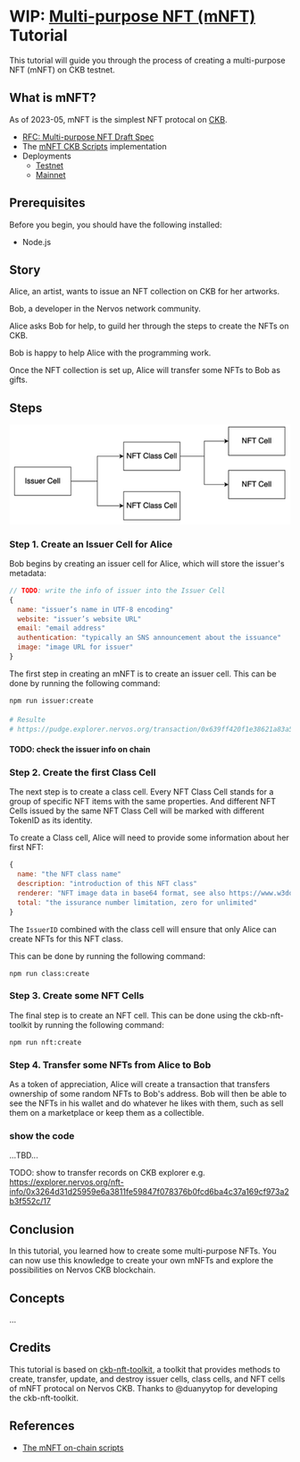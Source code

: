 # WIP: [Multi-purpose NFT (mNFT)](https://talk.nervos.org/t/rfc-multi-purpose-nft-draft-spec/5434) Tutorial

This tutorial will guide you through the process of creating a multi-purpose NFT (mNFT) on CKB testnet.

## What is mNFT?
As of 2023-05, mNFT is the simplest NFT protocal on [CKB](https://github.com/nervosnetwork/ckb).
- [RFC: Multi-purpose NFT Draft Spec](https://talk.nervos.org/t/rfc-multi-purpose-nft-draft-spec/5434)
- The [mNFT CKB Scripts](https://github.com/nervina-labs/ckb-nft-scripts) implementation
- Deployments
  - [Testnet](https://github.com/nervina-labs/ckb-nft-scripts/wiki/Aggron-Testnet-deployment)
  - [Mainnet](https://github.com/nervina-labs/ckb-nft-scripts/wiki/Lina-Mainnet-deployment)

## Prerequisites

Before you begin, you should have the following installed:

- Node.js

## Story
Alice, an artist, wants to issue an NFT collection on CKB for her artworks.

Bob, a developer in the Nervos network community.

Alice asks Bob for help, to guild her through the steps to create the NFTs on CKB.

Bob is happy to help Alice with the programming work.

Once the NFT collection is set up, Alice will transfer some NFTs to Bob as gifts.


## Steps
![NFT](./nft.png)

### Step 1. Create an Issuer Cell for Alice

Bob begins by creating an issuer cell for Alice, which will store the issuer's metadata:
```js
// TODO: write the info of issuer into the Issuer Cell
{
  name: "issuer’s name in UTF-8 encoding"
  website: "issuer’s website URL"
  email: "email address"
  authentication: "typically an SNS announcement about the issuance"
  image: "image URL for issuer"
}
```

The first step in creating an mNFT is to create an issuer cell.
This can be done by running the following command:

```bash
npm run issuer:create

# Resulte
# https://pudge.explorer.nervos.org/transaction/0x639ff420f1e38621a83a5fa625b6f5cbbadc798592f1a417dc43a2da81755038
```

#### TODO: check the issuer info on chain


### Step 2. Create the first Class Cell

The next step is to create a class cell. 
Every NFT Class Cell stands for a group of specific NFT items with the same properties.
And different NFT Cells issued by the same NFT Class Cell will be marked with different TokenID as its identity.

To create a Class cell, Alice will need to provide some information about her first NFT:
```js
{
  name: "the NFT class name"
  description: "introduction of this NFT class"
  renderer: "NFT image data in base64 format, see also https://www.w3docs.com/tools/image-base64"
  total: "the issurance number limitation, zero for unlimited"
}
```
The `IssuerID` combined with the class cell will ensure that only Alice can create NFTs for this NFT class.


This can be done by running the following command:
```
npm run class:create
```

### Step 3. Create some NFT Cells

The final step is to create an NFT cell. This can be done using the ckb-nft-toolkit by running the following command:

```
npm run nft:create
```

### Step 4. Transfer some NFTs from Alice to Bob

As a token of appreciation, Alice will create a transaction that transfers ownership of some random NFTs to Bob's address.
Bob will then be able to see the NFTs in his wallet and do whatever he likes with them, such as sell them on a marketplace or keep them as a collectible.

### show the code
...TBD...

TODO: show to transfer records on CKB explorer
e.g. https://explorer.nervos.org/nft-info/0x3264d31d25959e6a3811fe59847f078376b0fcd6ba4c37a169cf973a2b3f552c/17



## Conclusion

In this tutorial, you learned how to create some multi-purpose NFTs. You can now use this knowledge to create your own mNFTs and explore the possibilities on Nervos CKB blockchain.

## Concepts
...


## Credits

This tutorial is based on [ckb-nft-toolkit](https://github.com/duanyytop/ckb-nft-toolkit), a toolkit that provides methods to create, transfer, update, and destroy issuer cells, class cells, and NFT cells of mNFT protocal on Nervos CKB.
Thanks to @duanyytop for developing the ckb-nft-toolkit.

## References
- [The mNFT on-chain scripts](https://github.com/nervina-labs/ckb-nft-scripts)
